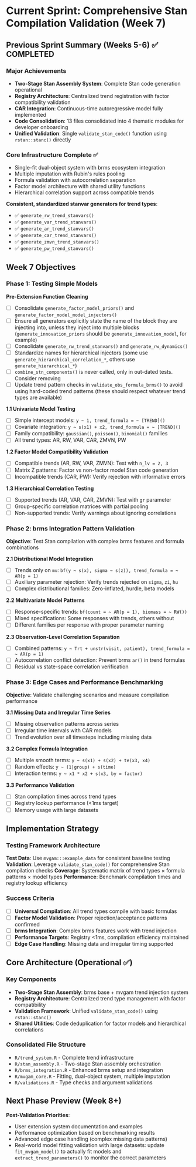 # Current Sprint: Comprehensive Stan Compilation Validation (Week 7)

## Previous Sprint Summary (Weeks 5-6) ✅ **COMPLETED**

### Major Achievements
- **Two-Stage Stan Assembly System**: Complete Stan code generation operational
- **Registry Architecture**: Centralized trend registration with factor compatibility validation  
- **CAR Integration**: Continuous-time autoregressive model fully implemented
- **Code Consolidation**: 13 files consolidated into 4 thematic modules for developer onboarding
- **Unified Validation**: Single `validate_stan_code()` function using `rstan::stanc()` directly

### Core Infrastructure Complete ✅
- Single-fit dual-object system with brms ecosystem integration
- Multiple imputation with Rubin's rules pooling  
- Formula validation with autocorrelation separation
- Factor model architecture with shared utility functions
- Hierarchical correlation support across compatible trends

**Consistent, standardized stanvar generators for trend types**:
- ✅ `generate_rw_trend_stanvars()`
- ✅ `generate_var_trend_stanvars()`
- ✅ `generate_ar_trend_stanvars()`
- ✅ `generate_car_trend_stanvars()`
- ✅ `generate_zmvn_trend_stanvars()`
- ✅ `generate_pw_trend_stanvars()`

## Week 7 Objectives

### Phase 1: Testing Simple Models

**Pre-Extension Function Cleaning**
- [ ] Consolidate `generate_factor_model_priors()` and `generate_factor_model_model_injectors()`
- [ ] Ensure all generators explicitly state the name of the block they are injecting into, unless they inject into multiple blocks (`generate_innovation_priors` should be `generate_innovation_model`, for example)
- [ ] Consolidate `generate_rw_trend_stanvars()` and `generate_rw_dynamics()`
- [ ] Standardize names for hierarchical injectors (some use `generate_hierarchical_correlation_*`, others use `generate_hierarchical_*`)
- [ ] `combine_stn_components()` is never called, only in out-dated tests. Consider removing
- [ ] Update trend pattern checks in `validate_obs_formula_brms()` to avoid using hard-coded trend patterns (these should respect whatever trend types are available)

**1.1 Univariate Model Testing**
- [ ] Simple intercept models: `y ~ 1, trend_formula = ~ [TREND]()`
- [ ] Covariate integration: `y ~ s(x1) + x2, trend_formula = ~ [TREND]()`
- [ ] Family compatibility: `gaussian()`, `poisson()`, `binomial()` families
- [ ] All trend types: AR, RW, VAR, CAR, ZMVN, PW

**1.2 Factor Model Compatibility Validation**
- [ ] Compatible trends (AR, RW, VAR, ZMVN): Test with `n_lv = 2, 3`
- [ ] Matrix Z patterns: Factor vs non-factor model Stan code generation
- [ ] Incompatible trends (CAR, PW): Verify rejection with informative errors

**1.3 Hierarchical Correlation Testing**
- [ ] Supported trends (AR, VAR, CAR, ZMVN): Test with `gr` parameter
- [ ] Group-specific correlation matrices with partial pooling
- [ ] Non-supported trends: Verify warnings about ignoring correlations

### Phase 2: brms Integration Pattern Validation
**Objective**: Test Stan compilation with complex brms features and formula combinations

**2.1 Distributional Model Integration**
- [ ] Trends only on `mu`: `bf(y ~ s(x), sigma ~ s(z)), trend_formula = ~ AR(p = 1)`
- [ ] Auxiliary parameter rejection: Verify trends rejected on `sigma`, `zi`, `hu`
- [ ] Complex distributional families: Zero-inflated, hurdle, beta models

**2.2 Multivariate Model Patterns**
- [ ] Response-specific trends: `bf(count = ~ AR(p = 1), biomass = ~ RW())`
- [ ] Mixed specifications: Some responses with trends, others without
- [ ] Different families per response with proper parameter naming

**2.3 Observation-Level Correlation Separation**
- [ ] Combined patterns: `y ~ Trt + unstr(visit, patient), trend_formula = ~ AR(p = 1)`
- [ ] Autocorrelation conflict detection: Prevent brms `ar()` in trend formulas
- [ ] Residual vs state-space correlation verification

### Phase 3: Edge Cases and Performance Benchmarking
**Objective**: Validate challenging scenarios and measure compilation performance

**3.1 Missing Data and Irregular Time Series**
- [ ] Missing observation patterns across series
- [ ] Irregular time intervals with CAR models
- [ ] Trend evolution over all timesteps including missing data

**3.2 Complex Formula Integration**
- [ ] Multiple smooth terms: `y ~ s(x1) + s(x2) + te(x3, x4)`
- [ ] Random effects: `y ~ (1|group) + s(time)`
- [ ] Interaction terms: `y ~ x1 * x2 + s(x3, by = factor)`

**3.3 Performance Validation**
- [ ] Stan compilation times across trend types
- [ ] Registry lookup performance (<1ms target)
- [ ] Memory usage with large datasets

## Implementation Strategy

### Testing Framework Architecture
**Test Data**: Use `mvgam:::example_data` for consistent baseline testing
**Validation**: Leverage `validate_stan_code()` for comprehensive Stan compilation checks
**Coverage**: Systematic matrix of trend types × formula patterns × model types
**Performance**: Benchmark compilation times and registry lookup efficiency

### Success Criteria
- [ ] **Universal Compilation**: All trend types compile with basic formulas
- [ ] **Factor Model Validation**: Proper rejection/acceptance patterns confirmed
- [ ] **brms Integration**: Complex brms features work with trend injection
- [ ] **Performance Targets**: Registry <1ms, compilation efficiency maintained
- [ ] **Edge Case Handling**: Missing data and irregular timing supported

## Core Architecture (Operational ✅)

### Key Components
- **Two-Stage Stan Assembly**: brms base + mvgam trend injection system
- **Registry Architecture**: Centralized trend type management with factor compatibility
- **Validation Framework**: Unified `validate_stan_code()` using `rstan::stanc()`
- **Shared Utilities**: Code deduplication for factor models and hierarchical correlations

### Consolidated File Structure
- `R/trend_system.R` - Complete trend infrastructure
- `R/stan_assembly.R` - Two-stage Stan assembly orchestration  
- `R/brms_integration.R` - Enhanced brms setup and integration
- `R/mvgam_core.R` - Fitting, dual-object system, multiple imputation
- `R/validations.R` - Type checks and argument validations

## Next Phase Preview (Week 8+)
**Post-Validation Priorities**:
- User extension system documentation and examples
- Performance optimization based on benchmarking results
- Advanced edge case handling (complex missing data patterns)
- Real-world model fitting validation with large datasets: update `fit_mvgam_model()` to actually fit models and `extract_trend_parameters()` to monitor the correct parameters
